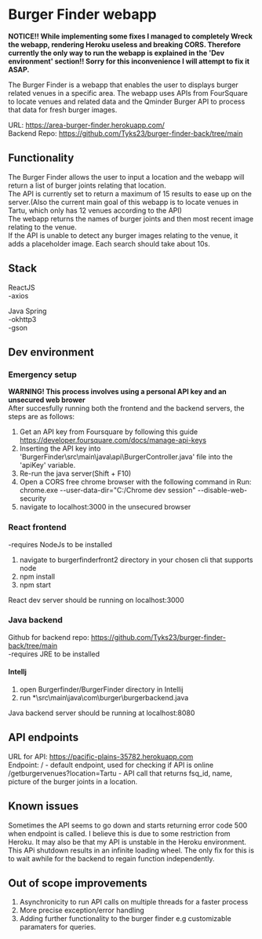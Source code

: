 # Burger Finder webapp

**NOTICE!! While implementing some fixes I managed to completely Wreck the webapp, rendering Heroku useless and breaking CORS.  Therefore currently the only way to run the webapp is explained in the 'Dev environment' section!!   Sorry for this inconvenience I will attempt to fix it ASAP.**  

The Burger Finder is a webapp that enables the user to displays burger related venues in a specific area. The webapp uses APIs from FourSquare to locate venues and related data and the Qminder Burger API to process that data for fresh burger images.  

URL: https://area-burger-finder.herokuapp.com/  
Backend Repo: https://github.com/Tyks23/burger-finder-back/tree/main

## Functionality

The Burger Finder allows the user to input a location and the webapp will return a list of burger joints relating that location.  
The API is currently set to return a maximum of 15 results to ease up on the server.(Also the current main goal of this webapp is to locate venues in Tartu, which only has 12 venues according to the API)  
The webapp returns the names of burger joints and then most recent image relating to the venue.  
If the API is unable to detect any burger images relating to the venue, it adds a placeholder image.
Each search should take about 10s.

## Stack

ReactJS  
-axios

Java Spring  
-okhttp3  
-gson

## Dev environment

### Emergency setup
**WARNING! This process involves using a personal API key and an unsecured web brower**  
After succesfully running both the frontend and the backend servers, the steps are as follows:  
1) Get an API key from Foursquare by following this guide https://developer.foursquare.com/docs/manage-api-keys
2) Inserting the API key into 'BurgerFinder\src\main\java\api\BurgerController.java' file into the 'apiKey' variable.
3) Re-run the java server(Shift + F10)
4) Open a CORS free chrome browser with the following command in Run: chrome.exe --user-data-dir="C:/Chrome dev session" --disable-web-security
5) navigate to localhost:3000 in the unsecured browser

### React frontend
-requires NodeJs to be installed

1) navigate to burgerfinderfront2 directory in your chosen cli that supports node
2) npm install
3) npm start

React dev server should be running on localhost:3000

### Java backend
Github for backend repo: https://github.com/Tyks23/burger-finder-back/tree/main  
-requires JRE to be installed

#### Intellj
1) open Burgerfinder/BurgerFinder directory in Intellij
2) run *\src\main\java\com\burger\burgerbackend.java

Java backend server should be running at localhost:8080

## API endpoints

URL for API: https://pacific-plains-35782.herokuapp.com  
Endpoint: / - default endpoint, used for checking if API is online  
/getburgervenues?location=Tartu - API call that returns fsq_id, name, picture of the burger joints in a location.
  
## Known issues
 
  Sometimes the API seems to go down and starts returning error code 500 when endpoint is called. I believe this is due to some restriction from Heroku. It may also be that my API is unstable in the Heroku environment. This APi shutdown results in an infinite loading wheel. The only fix for this is to wait awhile for the backend to regain function independently.
  
  
## Out of scope improvements
  
  1) Asynchronicity to run API calls on multiple threads for a faster process
  2) More precise exception/error handling 
  3) Adding further functionality to the burger finder e.g customizable paramaters for queries.
    

